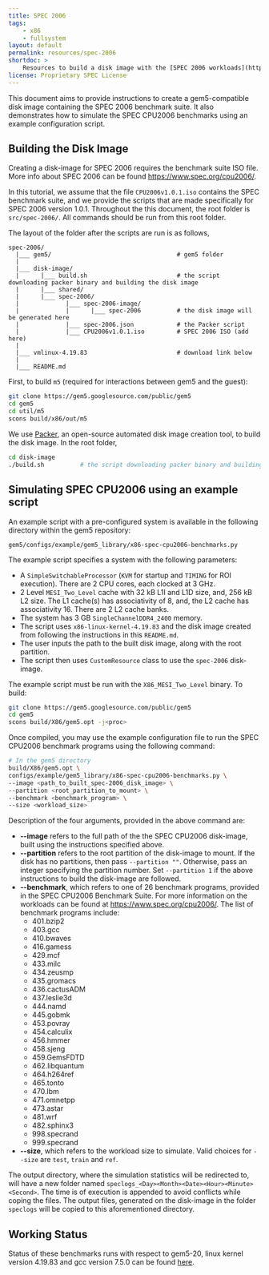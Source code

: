```yaml
---
title: SPEC 2006
tags:
    - x86
    - fullsystem
layout: default
permalink: resources/spec-2006
shortdoc: >
    Resources to build a disk image with the [SPEC 2006 workloads](https://www.spec.org/cpu2006/).
license: Proprietary SPEC License
---
```


This document aims to provide instructions to create a gem5-compatible disk
image containing the SPEC 2006 benchmark suite. It also demonstrates how to
simulate the SPEC CPU2006 benchmarks using an example configuration script.

## Building the Disk Image
Creating a disk-image for SPEC 2006 requires the benchmark suite ISO file.
More info about SPEC 2006 can be found <https://www.spec.org/cpu2006/>.

In this tutorial, we assume that the file `CPU2006v1.0.1.iso` contains the SPEC
benchmark suite, and we provide the scripts that are made specifically for
SPEC 2006 version 1.0.1.
Throughout the this document, the root folder is `src/spec-2006/`.
All commands should be run from this root folder.

The layout of the folder after the scripts are run is as follows,

```
spec-2006/
  |___ gem5/                                   # gem5 folder
  |
  |___ disk-image/
  |      |___ build.sh                         # the script downloading packer binary and building the disk image
  |      |___ shared/
  |      |___ spec-2006/
  |             |___ spec-2006-image/
  |             |      |___ spec-2006          # the disk image will be generated here
  |             |___ spec-2006.json            # the Packer script
  |             |___ CPU2006v1.0.1.iso         # SPEC 2006 ISO (add here)
  |
  |___ vmlinux-4.19.83                         # download link below
  |
  |___ README.md
```

First, to build `m5` (required for interactions between gem5 and the guest):

```sh
git clone https://gem5.googlesource.com/public/gem5
cd gem5
cd util/m5
scons build/x86/out/m5
```

We use [Packer](https://www.packer.io/), an open-source automated disk image
creation tool, to build the disk image.
In the root folder,

```sh
cd disk-image
./build.sh          # the script downloading packer binary and building the disk image
```

## Simulating SPEC CPU2006 using an example script

An example script with a pre-configured system is available in the following directory within the gem5 repository:

```
gem5/configs/example/gem5_library/x86-spec-cpu2006-benchmarks.py
```

The example script specifies a system with the following parameters:

* A `SimpleSwitchableProcessor` (`KVM` for startup and `TIMING` for ROI execution). There are 2 CPU cores, each clocked at 3 GHz.
* 2 Level `MESI_Two_Level` cache with 32 kB L1I and L1D size, and, 256 kB L2 size. The L1 cache(s) has associativity of 8, and, the L2 cache has associativity 16. There are 2 L2 cache banks.
* The system has 3 GB `SingleChannelDDR4_2400` memory.
* The script uses `x86-linux-kernel-4.19.83` and the disk image created from following the instructions in this `README.md`.
* The user inputs the path to the built disk image, along with the root partition.
* The script then uses `CustomResource` class to use the `spec-2006` disk-image.

The example script must be run with the `X86_MESI_Two_Level` binary. To build:

```sh
git clone https://gem5.googlesource.com/public/gem5
cd gem5
scons build/X86/gem5.opt -j<proc>
```
Once compiled, you may use the example configuration file to run the SPEC CPU2006 benchmark programs using the following command:

```sh
# In the gem5 directory
build/X86/gem5.opt \
configs/example/gem5_library/x86-spec-cpu2006-benchmarks.py \
--image <path_to_built_spec-2006_disk_image> \
--partition <root_partition_to_mount> \
--benchmark <benchmark_program> \
--size <workload_size>
```

Description of the four arguments, provided in the above command are:
* **--image** refers to the full path of the the SPEC CPU2006 disk-image, built using the instructions specified above.
* **--partition** refers to the root partition of the disk-image to mount. If the disk has no partitions, then pass `--partition ""`. Otherwise, pass an integer specifying the partition number. Set `--partition 1` if the above instructions to build the disk-image are followed.
* **--benchmark**, which refers to one of 26 benchmark programs, provided in the SPEC CPU2006 Benchmark Suite. For more information on the workloads can be found at <https://www.spec.org/cpu2006/>. The list of benchmark programs include:
  * 401.bzip2
  * 403.gcc
  * 410.bwaves
  * 416.gamess
  * 429.mcf
  * 433.milc
  * 434.zeusmp
  * 435.gromacs
  * 436.cactusADM
  * 437.leslie3d
  * 444.namd
  * 445.gobmk
  * 453.povray
  * 454.calculix
  * 456.hmmer
  * 458.sjeng
  * 459.GemsFDTD
  * 462.libquantum
  * 464.h264ref
  * 465.tonto
  * 470.lbm
  * 471.omnetpp
  * 473.astar
  * 481.wrf
  * 482.sphinx3
  * 998.specrand
  * 999.specrand
* **--size**, which refers to the workload size to simulate. Valid choices for `--size` are `test`, `train` and `ref`.

The output directory, where the simulation statistics will be redirected to, will have a new folder named `speclogs_<Day><Month><Date><Hour><Minute><Second>`. The time is of execution is appended to avoid conflicts while coping the files. The output files, generated on the disk-image in the folder `speclogs` will be copied to this aforementioned directory.
## Working Status
Status of these benchmarks runs with respect to gem5-20, linux kernel version
4.19.83 and gcc version 7.5.0 can be found
[here](https://www.gem5.org/documentation/benchmark_status/gem5-20#spec-2006-tests).
